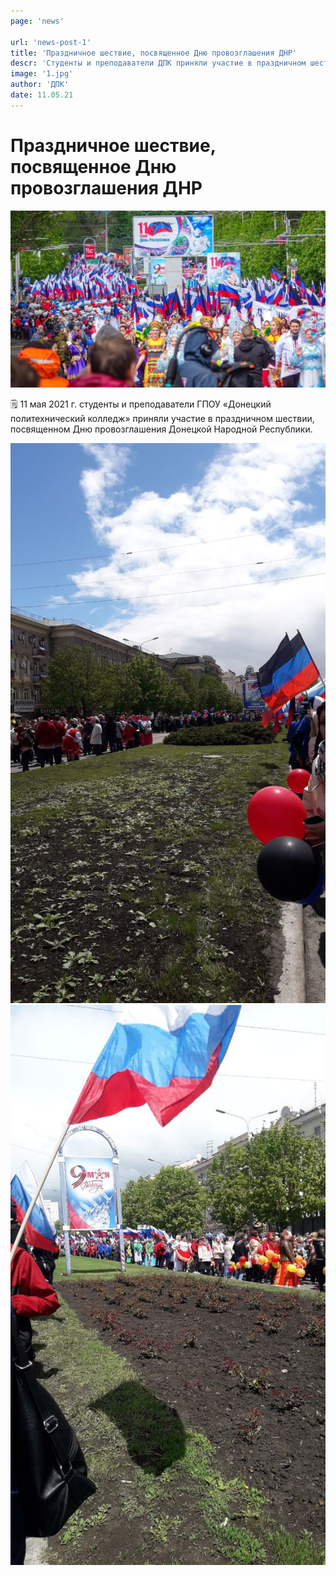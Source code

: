 ```yaml
---
page: 'news'

url: 'news-post-1'
title: 'Праздничное шествие, посвященное Дню провозглашения ДНР'
descr: 'Студенты и преподаватели ДПК приняли участие в праздничном шествии, посвященном Дню провозглашения ДНР'
image: '1.jpg'
author: 'ДПК'
date: 11.05.21
---
```


# Праздничное шествие, посвященное Дню провозглашения ДНР

![Фото со студентами](1.jpg)

🗒 11 мая 2021 г. студенты и преподаватели ГПОУ «Донецкий политехнический колледж» приняли участие в праздничном шествии, посвященном Дню провозглашения Донецкой Народной Республики.

![Фото со студентами](2.jpg)
![Фото со студентами](3.jpg)
